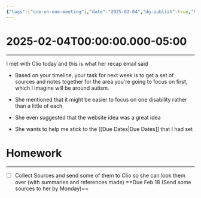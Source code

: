 ```yaml
---
{"tags":["one-on-one-meeting"],"date":"2025-02-04","dg-publish":true,"homework":true,"permalink":"/Class Notes/2-4-2025/","dgPassFrontmatter":true}
---
```


# 2025-02-04T00:00:00.000-05:00
---
I met with Clio today and this is what her recap email said 
- Based on your timeline, your task for next week is to get a set of sources and notes together for the area you're going to focus on first, which I imagine will be around autism.

-  She mentioned that it might be easier to focus on one disability rather than a little of each
- She even suggested that the website idea was a great idea
- She wants to help me stick to the [[Due Dates\|Due Dates]] that I had set 


# Homework
---
- [ ] Collect Sources and send some of them to Clio so she can look them over (with summaries and references made) ==Due Feb 18 (Send some sources to her by Monday)==